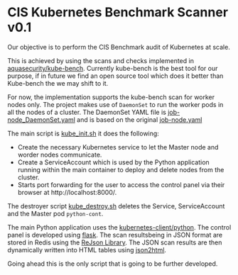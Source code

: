 # CIS Kubernetes Benchmark Scanner v0.1

Our objective is to perform the CIS Benchmark audit of Kubernetes at scale.

This is achieved by using the scans and checks implemented in [aquasecurity/kube-bench](https://github.com/aquasecurity/kube-bench). Currently kube-bench is the best tool for our purpose, if in future we find an open source tool which does it better than Kube-bench the we may shift to it.

For now, the implementation supports the kube-bench scan for worker nodes only. The project makes use of `DaemonSet` to run the worker pods in all the nodes of a cluster. The DaemonSet YAML file is [job-node_DaemonSet.yaml](https://github.com/daipayanb/kube-bench_distributed/blob/master/job-node_DaemonSet.yaml) and is based on the original [job-node.yaml](https://github.com/daipayanb/kube-bench_distributed/blob/master/job-node.yaml)

The main script is [kube_init.sh](https://github.com/daipayanb/kube-bench_automation/blob/master/kube_init.sh) it does the following:
* Create the necessary Kubernetes service to let the Master node and worder nodes communicate. 
* Create a ServiceAccount which is used by the Python application running within the main container to deploy and delete nodes from the cluster. 
* Starts port forwarding for the user to access the control panel via their browser at http://localhost:8000/. 

The destroyer script [kube_destroy.sh](https://github.com/daipayanb/kube-bench_automation/blob/master/kube_destroy.sh) deletes the Service, ServiceAccount and the Master pod `python-cont`.

The main Python application uses the [kubernetes-client/python](https://github.com/kubernetes-client/python). The control panel is developed using [flask](https://flask.palletsprojects.com/en/1.1.x/). The scan resultsbeing in JSON format are stored in Redis using the [ReJson Library](https://oss.redislabs.com/redisjson/). The JSON scan results are then dynamically written into HTML tables using [json2html](https://pypi.org/project/json2html/).

Going ahead this is the only script that is going to be further developed.